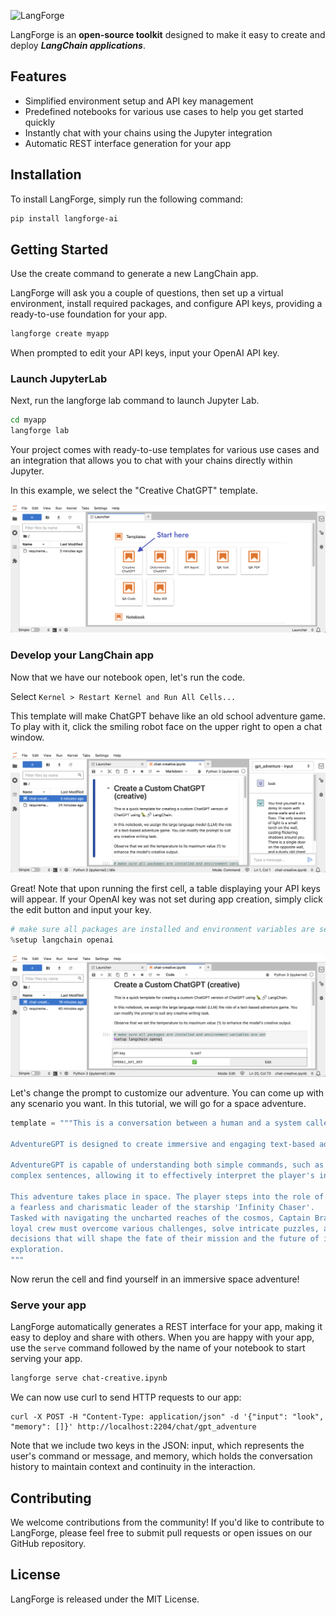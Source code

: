 ![LangForge](https://github.com/mme/langforge/raw/main/docs/img/header.png "LangForge")

LangForge is an **open-source toolkit** designed to make it easy to create and deploy **_LangChain applications_**.

## Features

- Simplified environment setup and API key management
- Predefined notebooks for various use cases to help you get started quickly
- Instantly chat with your chains using the Jupyter integration
- Automatic REST interface generation for your app

## Installation

To install LangForge, simply run the following command:

```bash
pip install langforge-ai
```

## Getting Started

Use the create command to generate a new LangChain app.

LangForge will ask you a couple of questions, then set up a virtual environment, install required packages, and configure API keys, providing a ready-to-use foundation for your app.

```bash
langforge create myapp
```

When prompted to edit your API keys, input your OpenAI API key.

### Launch JupyterLab

Next, run the langforge lab command to launch Jupyter Lab.

```bash
cd myapp
langforge lab
```

Your project comes with ready-to-use templates for various use cases and an integration that allows you to chat with your chains directly within Jupyter.

In this example, we select the "Creative ChatGPT" template.

![Templates](./docs/img/templates.png "Templates")

### Develop your LangChain app

Now that we have our notebook open, let's run the code.

Select `Kernel > Restart Kernel and Run All Cells...`

This template will make ChatGPT behave like an old school adventure game. To play with it, click the smiling robot face on the upper right to open a chat window.

![Chat](./docs/img/chat.png "Chat")

Great! Note that upon running the first cell, a table displaying your API keys will appear. If your OpenAI key was not set during app creation, simply click the edit button and input your key.

```python
# make sure all packages are installed and environment variables are set
%setup langchain openai
```

![API Key](./docs/img/api-key.png "API Key")

Let's change the prompt to customize our adventure. You can come up with any scenario you want. In this tutorial, we will go for a space adventure.

```python
template = """This is a conversation between a human and a system called AdventureGPT.

AdventureGPT is designed to create immersive and engaging text-based adventure games.

AdventureGPT is capable of understanding both simple commands, such as 'look,' and more
complex sentences, allowing it to effectively interpret the player's intent.

This adventure takes place in space. The player steps into the role of Captain Bravado,
a fearless and charismatic leader of the starship 'Infinity Chaser'.
Tasked with navigating the uncharted reaches of the cosmos, Captain Bravado and their
loyal crew must overcome various challenges, solve intricate puzzles, and make critical
decisions that will shape the fate of their mission and the future of interstellar
exploration.
"""
```

Now rerun the cell and find yourself in an immersive space adventure!

### Serve your app

LangForge automatically generates a REST interface for your app, making it easy to deploy and share with others. When you are happy with your app, use the `serve` command followed by the name of your notebook to start serving your app.

```bash
langforge serve chat-creative.ipynb
```

We can now use curl to send HTTP requests to our app:

```
curl -X POST -H "Content-Type: application/json" -d '{"input": "look", "memory": []}' http://localhost:2204/chat/gpt_adventure
```

Note that we include two keys in the JSON: input, which represents the user's command or message, and memory, which holds the conversation history to maintain context and continuity in the interaction.

## Contributing

We welcome contributions from the community! If you'd like to contribute to LangForge, please feel free to submit pull requests or open issues on our GitHub repository.

## License

LangForge is released under the MIT License.
